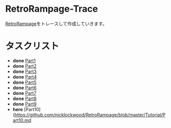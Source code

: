 # RetroRampage-Trace

[RetroRampage](https://github.com/nicklockwood/RetroRampage)をトレースして作成していきます。


# タスクリスト
- __done__ [Part1](https://github.com/nicklockwood/RetroRampage/blob/master/Tutorial/Part1.md)
- __done__ [Part2](https://github.com/nicklockwood/RetroRampage/blob/master/Tutorial/Part2.md)
- __done__ [Part3](https://github.com/nicklockwood/RetroRampage/blob/master/Tutorial/Part3.md)
- __done__ [Part4](https://github.com/nicklockwood/RetroRampage/blob/master/Tutorial/Part4.md)
- __done__ [Part5](https://github.com/nicklockwood/RetroRampage/blob/master/Tutorial/Part5.md)
- __done__ [Part6](https://github.com/nicklockwood/RetroRampage/blob/master/Tutorial/Part6.md)
- __done__ [Part7](https://github.com/nicklockwood/RetroRampage/blob/master/Tutorial/Part7.md)
- __done__ [Part8](https://github.com/nicklockwood/RetroRampage/blob/master/Tutorial/Part8.md)
- __done__ [Part9](https://github.com/nicklockwood/RetroRampage/blob/master/Tutorial/Part9.md)
- __here__ [Part10](https://github.com/nicklockwood/RetroRampage/blob/master/Tutorial/Part10.md


<!-- vim:set ft=markdown ts=2 sw=2 sts=2: -->
